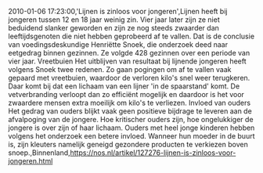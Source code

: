 2010-01-06 17:23:00,'Lijnen is zinloos voor jongeren',Lijnen heeft bij jongeren tussen 12 en 18 jaar weinig zin. Vier jaar later zijn ze niet beduidend slanker geworden en zijn ze nog steeds zwaarder dan leeftijdsgenoten die niet hebben geprobeerd af te vallen. Dat is de conclusie van voedingsdeskundige Henriëtte Snoek, die onderzoek deed naar eetgedrag binnen gezinnen. Ze volgde 428 gezinnen over een periode van vier jaar. Vreetbuien Het uitblijven van resultaat bij lijnende jongeren heeft volgens Snoek twee redenen. Zo gaan pogingen om af te vallen vaak gepaard met vreetbuien, waardoor de verloren kilo's snel weer terugkeren. Daar komt bij dat een lichaam van een lijner 'in de spaarstand' komt. De vetverbranding verloopt dan zo efficiënt mogelijk en daardoor is het voor zwaardere mensen extra moeilijk om kilo's te verliezen. Invloed van ouders Het gedrag van ouders blijkt vaak geen positieve bijdrage te leveren aan de afvalpoging van de jongere. Hoe kritischer ouders zijn, hoe ongelukkiger de jongere is over zijn of haar lichaam. Ouders met heel jonge kinderen hebben volgens het onderzoek een betere invloed. Wanneer hun moeder in de buurt is, zijn kleuters namelijk geneigd gezondere producten te verkiezen boven snoep.,Binnenland,https://nos.nl/artikel/127276-lijnen-is-zinloos-voor-jongeren.html